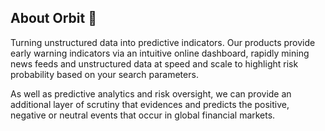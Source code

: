 ## About Orbit 👋
Turning unstructured data into predictive indicators.
Our products provide early warning indicators via an intuitive online dashboard, rapidly mining news feeds and unstructured data at speed and scale to highlight risk probability based on your search parameters.

As well as predictive analytics and risk oversight, we can provide an additional layer of scrutiny that evidences and predicts the positive, negative or neutral events that occur in global financial markets.

<!--

**Here are some ideas to get you started:**

🙋‍♀️ A short introduction - what is your organization all about?
🌈 Contribution guidelines - how can the community get involved?
👩‍💻 Useful resources - where can the community find your docs? Is there anything else the community should know?
🍿 Fun facts - what does your team eat for breakfast?
🧙 Remember, you can do mighty things with the power of [Markdown](https://docs.github.com/github/writing-on-github/getting-started-with-writing-and-formatting-on-github/basic-writing-and-formatting-syntax)
-->
